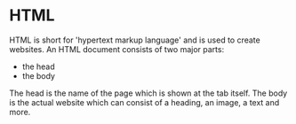 # HTML
HTML is short for 'hypertext markup language' and is used to create websites.
An HTML document consists of two major parts:
* the head
* the body

The head is the name of the page which is shown at the tab itself. The body is the actual website which can consist of a heading, an image, a text and more.